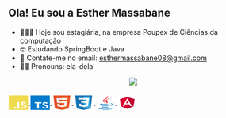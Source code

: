 ## Ola! Eu sou a Esther Massabane

- 👩🏻‍💻 Hoje sou estagiária, na empresa Poupex de Ciências da computação
- 🤓 Estudando SpringBoot e Java
- 📩 Contate-me no email: esthermassabane08@gmail.com
- 👩🏻 Pronouns: ela-dela
<div align="center">
  <a href="https://github.com/esther0012">
  <img height="160em" src="https://github-readme-stats.vercel.app/api/top-langs/?username=esther0012&layout=compact&langs_count=7&theme=dracula"/>
</div>
<div style="display: inline_block"><br>
   <img align="center" alt="Rafa-Js" height="30" width="40" src="https://raw.githubusercontent.com/devicons/devicon/master/icons/javascript/javascript-plain.svg">
  <img align="center" alt="Rafa-Ts" height="30" width="40" src="https://raw.githubusercontent.com/devicons/devicon/master/icons/typescript/typescript-plain.svg">
  <img align="center" alt="Rafa-HTML" height="30" width="40" src="https://raw.githubusercontent.com/devicons/devicon/master/icons/html5/html5-original.svg">
  <img align="center" alt="Rafa-CSS" height="30" width="40" src="https://raw.githubusercontent.com/devicons/devicon/master/icons/css3/css3-original.svg">
  <img align="center" alt="Rafa-CSS" height="30" width="40" src="https://raw.githubusercontent.com/devicons/devicon/master/icons/java/java-original.svg">
  <img align="center" alt="Rafa-CSS" height="30" width="40" src="https://raw.githubusercontent.com/devicons/devicon/master/icons/angular/angular-original.svg">


</div>

